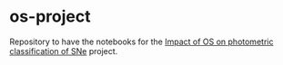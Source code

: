# os-project
Repository to have the notebooks for the [Impact of OS on photometric classification of SNe](https://portal.lsst-desc.org/DESCPub/app/PB/show_project?pid=200) project.
